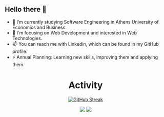 ## Hello there 👋  
  
- 🔭 I’m currently studying Software Engineering in Athens University of Economics and Business.
- 🔭 I'm focusing on Web Development and interested in Web Technologies. 
- 📫 You can reach me with Linkedin, which can be found in my GitHub profile.  
- ⚡ Annual Planning: Learning new skills, improving them and applying them.  


<div align="center">  
  
# Activity  
  
[![GitHub Streak](https://streak-stats.demolab.com/?user=jordanpapaditsas&theme=tokyonight)](https://git.io/streak-stats)
  
![](http://github-profile-summary-cards.vercel.app/api/cards/stats?username=jordanpapaditsas&theme=blueberry) ![](http://github-profile-summary-cards.vercel.app/api/cards/most-commit-language?username=jordanpapaditsas&theme=blueberry)
  
</div>

